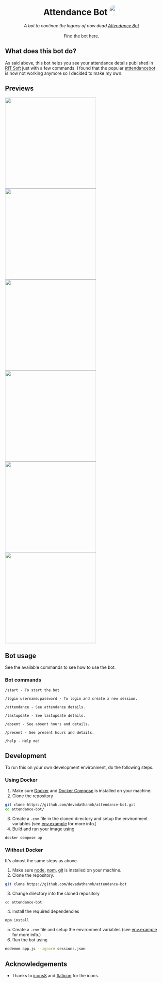 <h1 align="center"> Attendance Bot <img height="33rem" style="border-radius:100px;" src="./assets/icons8-telegram-app .gif" />
 </h1>
<p align="center">
<i>A bot to continue the legacy of now dead <a href="https://t.me/atttendancebot"> Attendance Bot</a></i>
<br>
<br>
Find the bot <a href="https://t.me/rit_attendancebot"> here<a/>.
</p>

## What does this bot do?

As said above, this bot helps you see your attendance details published in [RIT Soft](http://rit.ac.in/ritsoft/ritsoftv2/) just with a few commands. I found that the popular [atttendancebot](https://t.me/atttendancebot) is now not working anymore so I decided to make my own.

## Previews

<div align="left">
<img width=300px; src="./assets/1.jpg" />
<br>
<img width=300px; src="./assets/2.jpg" />
<br>
<img width=300px; src="./assets/3.jpg" />
<br>
<img width=300px; src="./assets/4.jpg" />
<br>
<img width=300px; src="./assets/5.jpg" />
<br>
<img width=300px; src="./assets/6.jpg" />
</div>

## Bot usage

See the available commands to see how to use the bot.

### Bot commands

```
/start - To start the bot

/login username:password - To login and create a new session.

/attendance - See attendance details.

/lastupdate - See lastupdate details.

/absent - See absent hours and details.

/present - See present hours and details.

/help - Help me!
```

## Development

To run this on your own development environment, do the following steps.

### Using Docker

1. Make sure [Docker](https://www.docker.com/) and [Docker Compose](https://docs.docker.com/compose/) is installed on your machine.
2. Clone the repository

```bash
git clone https://github.com/devadathanmb/attendance-bot.git
cd attendance-bot/
```

3. Create a `.env` file in the cloned directory and setup the environment variables (see [env.example](./env.example) for more info.)
4. Build and run your image using

```bash
docker compose up
```

### Without Docker

It's almost the same steps as above.

1. Make sure [node](https://nodejs.org/en/), [npm](https://www.npmjs.com/), [git](https://git-scm.com/) is installed on your machine.
2. Clone the repository.

```bash
git clone https://github.com/devadathanmb/attendance-bot
```

3. Change directory into the cloned repository

```bash
cd attendance-bot
```

4. Install the required dependencies

```bash
npm install
```

5. Create a `.env` file and setup the environment variables (see [env.example](./env.example) for more info.)
6. Run the bot using

```bash
nodemon app.js --ignore sessions.json
```

## Acknowledgements

- Thanks to [icons8](https://icons8.com) and [flaticon](https://www.flaticon.com/) for the icons.

